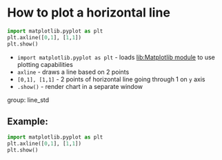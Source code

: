 # How to plot a horizontal line

```python
import matplotlib.pyplot as plt
plt.axline([0,1], [1,1])
plt.show()
```

- `import matplotlib.pyplot as plt` - loads [lib:Matplotlib module](python-matplotlib/how-to-install-matplotlib-python-lib-in-ubuntu-ubuntuversion) to use plotting capabilities
- `axline` - draws a line based on 2 points
- `[0,1], [1,1]` - 2 points of horizontal line going through 1 on `y` axis
- `.show()` - render chart in a separate window

group: line_std

## Example: 
```python
import matplotlib.pyplot as plt
plt.axline([0,1], [1,1])
plt.show()
```

